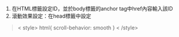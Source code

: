 1. 在HTML標籤設定ID，並於body標籤的anchor tag中href內容輸入該ID
2. 滾動效果設定：在head標籤中設定 
> < style>
>     html{
>       scroll-behavior: smooth
>     }
> < /style>